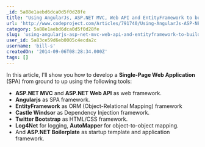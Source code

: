 ```yaml
---
_id: 5a88e1aebd6dca0d5f0d28fe
title: "Using AngularJs, ASP.NET MVC, Web API and EntityFramework to build NLayered Single Page Web Applications"
url: 'http://www.codeproject.com/Articles/791740/Using-AngularJs-ASP-NET-MVC-Web-API-and-EntityFram'
category: 5a88e1aebd6dca0d5f0d28fe
slug: 'using-angularjs-asp-net-mvc-web-api-and-entityframework-to-build-nlayered-single-page-web-applicati'
user_id: 5a83ce59d6eb0005c4ecda2c
username: 'bill-s'
createdOn: '2014-09-06T08:28:34.000Z'
tags: []
---
```


In this article, I'll show you how to develop a <strong> Single-Page Web Application</strong> (SPA) from ground to up using the following tools:
<ul>
	<li><strong>ASP.NET MVC</strong> and <strong>ASP.NET Web API</strong> as web framework.</li>
	<li><strong>Angularjs</strong> as SPA framework.</li>
	<li><strong>EntityFramework</strong> as ORM (Object-Relational Mapping) framework</li>
	<li><strong>Castle Windsor</strong> as Dependency Injection framework.</li>
	<li><strong>Twitter Bootstrap</strong> as HTML/CSS framework.</li>
	<li><strong>Log4Net</strong> for logging, <strong>AutoMapper</strong> for object-to-object mapping.</li>
	<li>And <strong>ASP.NET Boilerplate</strong> as startup template and application framework.</li>
</ul>
